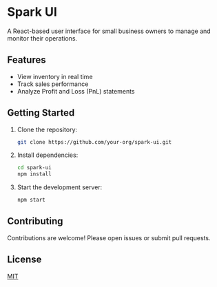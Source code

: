 # Spark UI

A React-based user interface for small business owners to manage and monitor their operations.

## Features

- View inventory in real time
- Track sales performance
- Analyze Profit and Loss (PnL) statements

## Getting Started

1. Clone the repository:
    ```bash
    git clone https://github.com/your-org/spark-ui.git
    ```
2. Install dependencies:
    ```bash
    cd spark-ui
    npm install
    ```
3. Start the development server:
    ```bash
    npm start
    ```

## Contributing

Contributions are welcome! Please open issues or submit pull requests.

## License

[MIT](LICENSE)